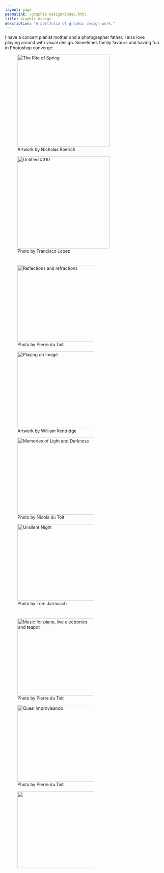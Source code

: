 ```yaml
---
layout: page
permalink: /graphic-design/index.html
title: Graphic design
description: "A portfolio of graphic design work."
---
```


I have a concert pianist mother and a photographer father. I also love playing around with visual design. Sometimes family favours and having fun in Photoshop converge:


<figure class="left" display="block">
	<a href="{{ site.url }}images/RiteOfSpring.jpg"><img src="{{ site.url }}images/RiteOfSpring.jpg" width ="300" alt="The Rite of Spring"></a><figcaption>Artwork by Nicholas Roerich</figcaption></figure>

<figure class="right"><a href="{{ site.baseurl }}/images/Untitled310.jpg"><img src="{{ site.baseurl }}/images/Untitled310.jpg" width="300" alt="Untitled #310"></a><figcaption>Photo by Francisco Lopez</figcaption></figure>


<figure class="left" style="padding-top:23px"><a href="{{ site.baseurl }}/images/Exhibition.jpg"><img src="{{ site.baseurl }}/images/Exhibition.jpg" title="Photo by Pierre du Toit" alt="Reflections and refractions" width="250"></a><figcaption>Photo by Pierre du Toit</figcaption></figure>

<figure class="right"><a href="{{ site.baseurl }}/images/Kentridge.jpg"><img src="{{ site.baseurl }}/images/Kentridge.jpg" width="250" alt="Playing on Image"></a><figcaption>Artwork by William Kentridge</figcaption></figure>

<figure class="left"><a href="{{ site.baseurl }}/images/Memories.jpg"><img src="{{ site.baseurl }}/images/Memories.jpg" width="250" alt="Memories of Light and Darkness"></a> <figcaption>Photo by Nicola du Toit</figcaption>
</figure>

<figure class="right"><a href="{{ site.baseurl }}/images/UnsilentNight.jpg"><img src="{{ site.baseurl }}/images/UnsilentNight.jpg" width="250" alt="Unsilent Night"></a><figcaption>Photo by Tom Jarmusch</figcaption></figure>
	
<figure class="left" style="padding-top:27px"><a href="{{ site.baseurl }}/images/MusicForTeapot.jpg"><img src="{{ site.baseurl }}/images/MusicForTeapot.jpg" width="250" alt="Music for piano, live electronics and teapot"></a><figcaption>Photo by Pierre du Toit</figcaption></figure>

<figure class="right">
	<a href="{{ site.baseurl }}/images/JIMF.jpg"><img src="{{ site.baseurl }}/images/JIMF.jpg" width="250" alt="Quasi Improvisando"></a>
	<figcaption>Photo by Pierre du Toit</figcaption></figure>


<figure class="left">
<a href="{{ site.baseurl }}/images/Soundmindlab.jpg"><img src="{{ site.baseurl }}/images/Soundmindlab.jpg" width="250"></a></figure>
		

